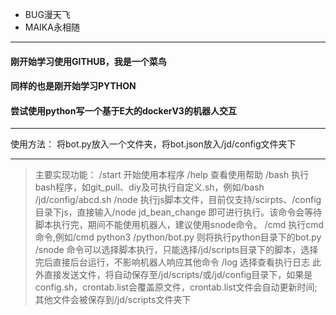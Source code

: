 - BUG漫天飞
- MAIKA永相随
***
#### 刚开始学习使用GITHUB，我是一个菜鸟
#### 同样的也是刚开始学习PYTHON
#### 尝试使用python写一个基于E大的dockerV3的机器人交互
***
使用方法：
将bot.py放入一个文件夹，将bot.json放入/jd/config文件夹下
***
> 主要实现功能：
 /start 开始使用本程序
    /help 查看使用帮助
    /bash 执行bash程序，如git_pull、diy及可执行自定义.sh，例如/bash /jd/config/abcd.sh
    /node 执行js脚本文件，目前仅支持/scirpts、/config目录下js，直接输入/node jd_bean_change 即可进行执行。该命令会等待脚本执行完，期间不能使用机器人，建议使用snode命令。
    /cmd 执行cmd命令,例如/cmd python3 /python/bot.py 则将执行python目录下的bot.py
    /snode 命令可以选择脚本执行，只能选择/jd/scripts目录下的脚本，选择完后直接后台运行，不影响机器人响应其他命令
    /log 选择查看执行日志
    此外直接发送文件，将自动保存至/jd/scripts/或/jd/config目录下，如果是config.sh，crontab.list会覆盖原文件，crontab.list文件会自动更新时间;其他文件会被保存到/jd/scripts文件夹下
